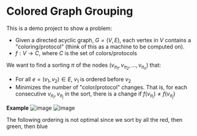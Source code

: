 # Colored Graph Grouping
This is a demo project to show a problem:
- Given a directed acyclic graph, $G = (V,E)$, each vertex in $V$ contains a "coloring/protocol" (think of this as a machine to be computed on).
- $f : V \to C$, where $C$ is the set of colors/protocols

We want to find a sorting $\pi$ of the nodes ($v_{\pi_1}, v_{\pi_2}, \dots, v_{\pi_n}$) that:
- For all $e = (v_1, v_2) \in E$, $v_1$ is ordered before $v_2$
- Minimizes the number of "color/protocol" changes. That is, for each consecutive $v_{\pi_i}, v_{\pi_j}$ in the sort, there is a change if $f(v_{\pi_i}) \neq f(v_{\pi_j})$

**Example**
![image](https://github.com/willwng/colored-tree-grouping/assets/8275672/e054caf5-f0d0-4e10-860a-10c11f228855)
![image](https://github.com/willwng/colored-tree-grouping/assets/8275672/019989a2-7a84-4793-9d58-e458f9814bae)

The following ordering is not optimal since we sort by all the red, then green, then blue
